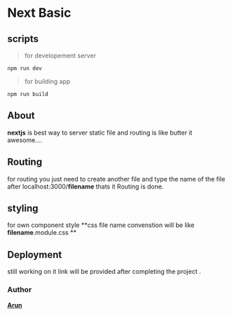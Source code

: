 # Next Basic


## scripts

> for developement server

`npm run dev`

> for building app

`npm run build`

## About 

**nextjs** is best way to server static file and routing is like butter it awesome....


## Routing

for routing you just need to create another file and type the name of the file after localhost:3000/**filename** thats it Routing is done.


## styling

for own component style  **css file name convenstion will be like **filename**.module.css **



## Deployment 

still working on it link will be provided after completing the project .

### Author
**[Arun](https://work-spacee.herokuapp.com/login)**